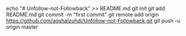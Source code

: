 echo "# Unfollow-not-Followback" >> README.md
git init
git add README.md
git commit -m "first commit"
git remote add origin https://github.com/aqshalzuhdi/Unfollow-not-Followback.git
git push -u origin master
